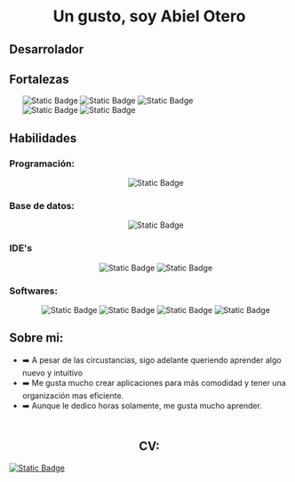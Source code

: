 <h1 align="center">Un gusto, soy Abiel Otero</h1>
<div ></div> 
<h2>Desarrolador</h2>
<h2>Fortalezas</h2>
<ul>
  <img alt="Static Badge" src="https://img.shields.io/badge/Emp%C3%A1tico-blue">
  <img alt="Static Badge" src="https://img.shields.io/badge/Proactivo-blue">
  <img alt="Static Badge" src="https://img.shields.io/badge/Trabajo%20en%20equipo-blue"><br>
  <img alt="Static Badge" src="https://img.shields.io/badge/Pensamiento%20Visual-purple">
  <img alt="Static Badge" src="https://img.shields.io/badge/Asumir%20las%20cr%C3%ADticas%20constructivas-purple">
</ul>
<h2>Habilidades</h2>
<h3>Programación:</h3>
<ul align="center">
  <img alt="Static Badge" src="https://img.shields.io/badge/Java-orange?style=for-the-badge&logo=coffeescript&logoColor=Orange&logoSize=40&color=red">
</ul>
<h3>Base de datos:</h3>
<ul align="center">
    <img alt="Static Badge" src="https://img.shields.io/badge/MySQL-black?style=for-the-badge&logo=mysql&logoColor=white&logoSize=auto&color=blue">
</ul>
<h3>IDE's</h3>
<ul align="center">
  <img alt="Static Badge" src="https://img.shields.io/badge/Visual%20Studio%20Code-black?style=for-the-badge&logoColor=white&logoSize=auto&color=blue">
  <img alt="Static Badge" src="https://img.shields.io/badge/Eclipse-black?style=for-the-badge&logo=eclipseide&logoColor=white&logoSize=auto&color=orange">
</ul>
<h3>Softwares:</h3>
<ul align="center">
  <img alt="Static Badge" src="https://img.shields.io/badge/Excel-black?style=for-the-badge&logo=googlesheets&logoColor=white&logoSize=amd&color=%2334A853">
  <img alt="Static Badge" src="https://img.shields.io/badge/Google%20Docs-black?style=for-the-badge&logo=googledocs&logoColor=white&logoSize=amd&color=%234285F4">
  <img alt="Static Badge" src="https://img.shields.io/badge/Apache%20POI-black?style=for-the-badge&logo=apache&logoColor=white&logoSize=amd&color=%23D22128">
  <img alt="Static Badge" src="https://img.shields.io/badge/Java%20FX-black?style=for-the-badge&logo=vlcmediaplayer&logoColor=white&logoSize=amd&color=%23FF8800">
</ul>
<h2>Sobre mi:</h2>

- ➡️ A pesar de las circustancias, sigo adelante queriendo aprender algo nuevo y intuitivo
- ➡️ Me gusta mucho crear aplicaciones para más comodidad y tener una organización mas eficiente.
- ➡️ Aunque le dedico horas solamente, me gusta mucho aprender.<br><br>

<h2 align="center">CV:</h2>
<a align="center" href="Curriculum%20(1).pdf" target="_blank">
  <img alt="Static Badge" src="https://img.shields.io/badge/Curriculum-black?style=for-the-badge&logoSize=amd&color=%23ff0000">
</a>

